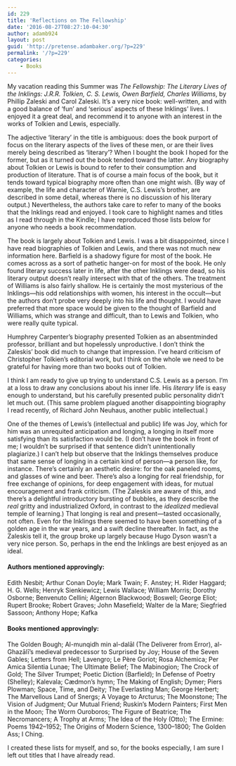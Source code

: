 ```yaml
---
id: 229
title: 'Reflections on The Fellowship'
date: '2016-08-27T08:27:10-04:30'
author: adamb924
layout: post
guid: 'http://pretense.adambaker.org/?p=229'
permalink: '/?p=229'
categories:
    - Books
---
```


My vacation reading this Summer was *The Fellowship: The Literary Lives of the Inklings: J.R.R. Tolkien, C. S. Lewis, Owen Barfield, Charles Williams*, by Phillip Zaleski and Carol Zaleski. It’s a very nice book: well-written, and with a good balance of ‘fun’ and ‘serious’ aspects of these Inklings’ lives. I enjoyed it a great deal, and recommend it to anyone with an interest in the works of Tolkien and Lewis, especially.

The adjective ‘literary’ in the title is ambiguous: does the book purport of focus on the literary aspects of the lives of these men, or are their lives merely being described as ‘literary’? When I bought the book I hoped for the former, but as it turned out the book tended toward the latter. Any biography about Tolkien or Lewis is bound to refer to their consumption and production of literature. That is of course a main focus of the book, but it tends toward typical biography more often than one might wish. (By way of example, the life and character of Warnie, C.S. Lewis’s brother, are described in some detail, whereas there is no discussion of his literary output.) Nevertheless, the authors take care to refer to many of the books that the Inklings read and enjoyed. I took care to highlight names and titles as I read through in the Kindle; I have reproduced those lists below for anyone who needs a book recommendation.

The book is largely about Tolkien and Lewis. I was a bit disappointed, since I have read biographies of Tolkien and Lewis, and there was not much new information here. Barfield is a shadowy figure for most of the book. He comes across as a sort of pathetic hanger-on for most of the book. He only found literary success later in life, after the other Inklings were dead, so his literary output doesn’t really intersect with that of the others. The treatment of Williams is also fairly shallow. He is certainly the most mysterious of the Inklings—his odd relationships with women, his interest in the occult—but the authors don’t probe very deeply into his life and thought. I would have preferred that more space would be given to the thought of Barfield and Williams, which was strange and difficult, than to Lewis and Tolkien, who were really quite typical.

Humphrey Carpenter’s biography presented Tolkien as an absentminded professor, brilliant and but hopelessly unproductive. I don’t think the Zaleskis’ book did much to change that impression. I’ve heard criticism of Christopher Tolkien’s editorial work, but I think on the whole we need to be grateful for having more than two books out of Tolkien.

I think I am ready to give up trying to understand C.S. Lewis as a person. I’m at a loss to draw any conclusions about his inner life. His *literary* life is easy enough to understand, but his carefully presented public personality didn’t let much out. (This same problem plagued another disappointing biography I read recently, of Richard John Neuhaus, another public intellectual.)

One of the themes of Lewis’s (intellectual and public) life was Joy, which for him was an unrequited anticipation and longing, a longing in itself more satisfying than its satisfaction would be. (I don’t have the book in front of me; I wouldn’t be surprised if that sentence didn’t unintentionally plagiarize.) I can’t help but observe that the Inklings themselves produce that same sense of longing in a certain kind of person—a person like, for instance. There’s certainly an aesthetic desire: for the oak paneled rooms, and glasses of wine and beer. There’s also a longing for real friendship, for free exchange of opinions, for deep engagement with ideas, for mutual encouragement and frank criticism. (The Zaleskis are aware of this, and there’s a delightful introductory bursting of bubbles, as they describe the *real* gritty and industrialized Oxford, in contrast to the *idealized* medieval temple of learning.) That longing is real and present—tasted occasionally, not often. Even for the Inklings there seemed to have been something of a golden age in the war years, and a swift decline thereafter. In fact, as the Zaleskis tell it, the group broke up largely because Hugo Dyson wasn’t a very nice person. So, perhaps in the end the Inklings are best enjoyed as an ideal.

#### Authors mentioned approvingly:

Edith Nesbit; Arthur Conan Doyle; Mark Twain; F. Anstey; H. Rider Haggard; H. G. Wells; Henryk Sienkiewicz; Lewis Wallace; William Morris; Dorothy Osborne; Benvenuto Cellini; Algernon Blackwood; Boswell; George Eliot; Rupert Brooke; Robert Graves; John Masefield; Walter de la Mare; Siegfried Sassoon; Anthony Hope; Kafka

#### Books mentioned approvingly:

The Golden Bough; Al-munqidh min al-dalāl (The Deliverer from Error), al-Ghazālī’s medieval predecessor to Surprised by Joy; House of the Seven Gables; Letters from Hell; Lavengro; Le Père Goriot; Rosa Alchemica; Per Amica Silentia Lunae; The Ultimate Belief; The Mabinogion; The Crock of Gold; The Silver Trumpet; Poetic Diction (Barfield); In Defense of Poetry (Shelley); Kalevala; Cædmon’s hymn; The Making of English; Dymer; Piers Plowman; Space, Time, and Deity; The Everlasting Man; George Herbert; The Marvellous Land of Snergs; A Voyage to Arcturus; The Moonstone; The Vision of Judgment; Our Mutual Friend; Ruskin’s Modern Painters; First Men in the Moon; The Worm Ouroboros; The Figure of Beatrice; The Necromancers; A Trophy at Arms; The Idea of the Holy (Otto); The Ermine: Poems 1942–1952; The Origins of Modern Science, 1300–1800; The Golden Ass; I Ching.

I created these lists for myself, and so, for the books especially, I am sure I left out titles that I have already read.